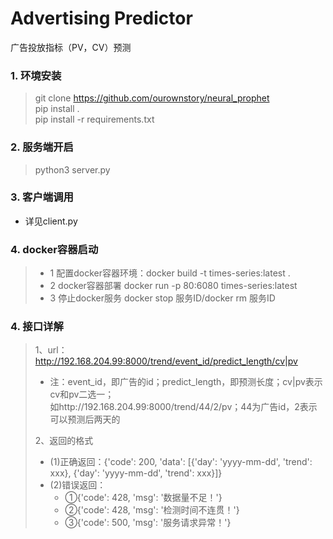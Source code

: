 # Advertising Predictor

广告投放指标（PV，CV）预测

### 1. 环境安装
> git clone https://github.com/ourownstory/neural_prophet  
> pip install .  
> pip install -r requirements.txt

### 2. 服务端开启
> python3 server.py

### 3. 客户端调用
* 详见client.py

### 4. docker容器启动
> * 1 配置docker容器环境：docker build -t times-series:latest .
> * 2 docker容器部署 docker run -p 80:6080 times-series:latest
> * 3 停止docker服务 docker stop 服务ID/docker rm 服务ID

### 4. 接口详解
>1、url：http://192.168.204.99:8000/trend/event_id/predict_length/cv|pv
> * 注：event_id，即广告的id；predict_length，即预测长度；cv|pv表示cv和pv二选一；  
>如http://192.168.204.99:8000/trend/44/2/pv；44为广告id，2表示可以预测后两天的  
>
> 2、返回的格式
> * (1)正确返回：{'code': 200, 'data': [{'day': 'yyyy-mm-dd', 'trend': xxx}, {'day': 'yyyy-mm-dd', 'trend': xxx}]}  
> * (2)错误返回：  
>   * ①{'code': 428, 'msg': '数据量不足！'}  
>   * ②{'code': 428, 'msg': '检测时间不连贯！'}  
>   * ③{'code': 500, 'msg': '服务请求异常！'}  